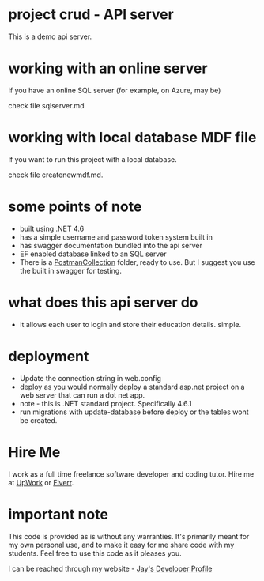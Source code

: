 # project crud - API server

This is a demo api server. 

# working with an online server

If you have an online SQL server (for example, on Azure, may be)

check file sqlserver.md

# working with local database MDF file

If you want to run this project with a local database.

check file createnewmdf.md.

# some points of note

* built using .NET 4.6
* has a simple username and password token system built in
* has swagger documentation bundled into the api server
* EF enabled database linked to an SQL server
* There is a [PostmanCollection](PostmanCollection) folder, ready to use. But I suggest you use the built in swagger for testing.

# what does this api server do

* it allows each user to login and store their education details. simple.

# deployment

* Update the connection string in web.config
* deploy as you would normally deploy a standard asp.net project on a web server that can run a dot net app.
* note - this is .NET standard project. Specifically 4.6.1
* run migrations with update-database before deploy or the tables wont be created.

# Hire Me

I work as a full time freelance software developer and coding tutor. Hire me at [UpWork](https://www.upwork.com/fl/vijayasimhabr) or [Fiverr](https://www.fiverr.com/jay_codeguy). 

# important note 

This code is provided as is without any warranties. It's primarily meant for my own personal use, and to make it easy for me share code with my students. Feel free to use this code as it pleases you.

I can be reached through my website - [Jay's Developer Profile](https://jay-study-nildana.github.io/developerprofile)



